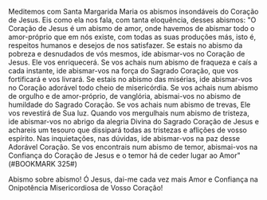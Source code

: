 
Meditemos com Santa Margarida Maria os abismos insondáveis do Coração de Jesus. Eis como ela nos fala, com tanta eloquência, desses abismos: "O Coração de Jesus é um abismo de amor, onde havemos de abismar todo o amor-próprio que em nós existe, com todas as suas produções más, isto é, respeitos humanos e desejos de nos satisfazer. Se estais no abismo da pobreza e desnudados de vós mesmos, ide abismar-vos no Coração de Jesus. Ele vos enriquecerá. Se vos achais num abismo de fraqueza e caís a cada instante, ide abismar-vos na força do Sagrado Coração, que vos fortificará e vos livrará. Se estais no abismo das misérias, ide abismar-vos no Coração adorável todo cheio de misericórdia. Se vos achais num abismo de orgulho e de amor-próprio, de vanglória, abismai-vos no abismo de humildade do Sagrado Coração. Se vos achais num abismo de trevas, Ele vos revestirá de Sua luz. Quando vos mergulhais num abismo de tristeza, ide abismar-vos no abrigo da alegria Divina do Sagrado Coração de Jesus e achareis um tesouro que dissipará todas as tristezas e aflições de vosso espírito. Nas inquietações, nas dúvidas, ide abismar-vos na paz desse Adorável Coração. Se vos encontrais num abismo de temor, abismai-vos na Confiança do Coração de Jesus e o temor há de ceder lugar ao Amor"(#BOOKMARK 325#)

Abismo sobre abismo! Ó Jesus, dai-me cada vez mais Amor e Confiança na Onipotência Misericordiosa de Vosso Coração!

